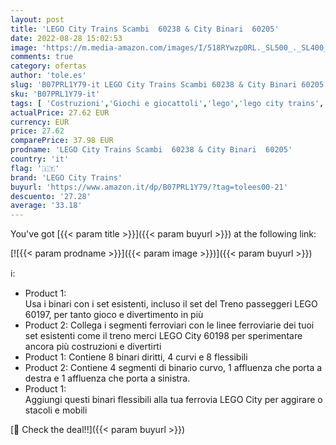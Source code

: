 ```yaml
---
layout: post
title: 'LEGO City Trains Scambi  60238 & City Binari  60205'
date: 2022-08-28 15:02:53
image: 'https://m.media-amazon.com/images/I/518RYwzp0RL._SL500_._SL400_.jpg'
comments: true
category: ofertas
author: 'tole.es'
slug: 'B07PRL1Y79-it LEGO City Trains Scambi 60238 & City Binari 60205'
sku: 'B07PRL1Y79-it'
tags: [ 'Costruzioni','Giochi e giocattoli','lego','lego city trains','🇮🇹', ]
actualPrice: 27.62 EUR
currency: EUR
price: 27.62
comparePrice: 37.98 EUR
prodname: 'LEGO City Trains Scambi  60238 & City Binari  60205'
country: 'it'
flag: '🇮🇹'
brand: 'LEGO City Trains'
buyurl: 'https://www.amazon.it/dp/B07PRL1Y79/?tag=tolees00-21'
descuento: '27.28'
average: '33.18'
---
```


You've got [{{< param title >}}]({{< param buyurl >}}) at the following link:

[![{{< param prodname >}}]({{< param image >}})]({{< param buyurl >}})

ℹ️:

- Product 1: Usa i binari con i set esistenti, incluso il set del Treno passeggeri LEGO 60197, per tanto gioco e divertimento in più
- Product 2: Collega i segmenti ferroviari con le linee ferroviarie dei tuoi set esistenti come il treno merci LEGO City 60198 per sperimentare ancora più costruzioni e divertirti
- Product 1: Contiene 8 binari diritti, 4 curvi e 8 flessibili
- Product 2: Contiene 4 segmenti di binario curvo, 1 affluenza che porta a destra e 1 affluenza che porta a sinistra.
- Product 1: Aggiungi questi binari flessibili alla tua ferrovia LEGO City per aggirare ostacoli e mobili

[🛒 Check the deal!!]({{< param buyurl >}})
